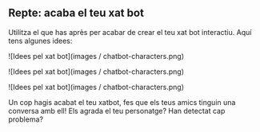 ## Repte: acaba el teu xat bot

Utilitza el que has après per acabar de crear el teu xat bot interactiu. Aquí tens algunes idees:

![Idees pel xat bot](images / chatbot-characters.png)

![Idees pel xat bot](images / chatbot-characters.png)

![Idees pel xat bot](images / chatbot-characters.png)

Un cop hagis acabat el teu xatbot, fes que els teus amics tinguin una conversa amb ell! Els agrada el teu personatge? Han detectat cap problema?